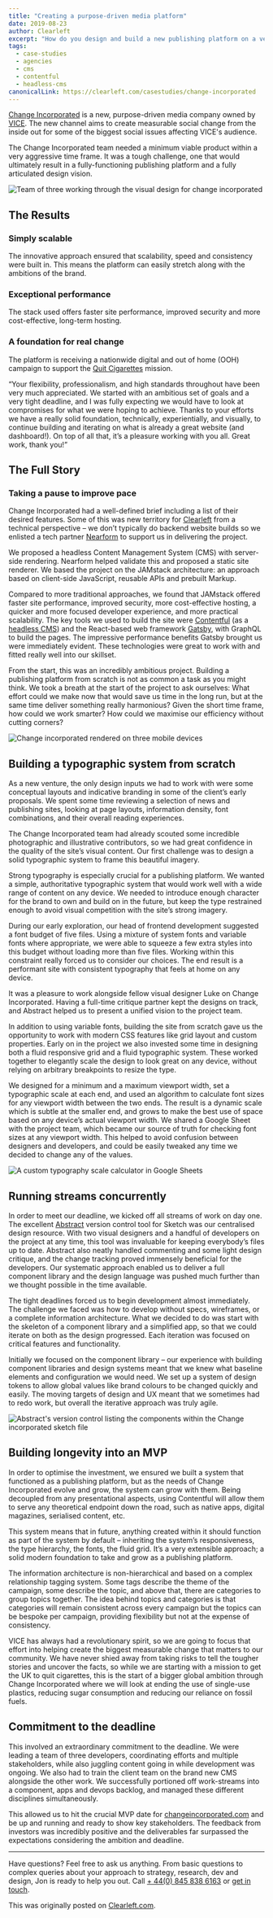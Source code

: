 ```yaml
---
title: "Creating a purpose-driven media platform"
date: 2019-08-23
author: Clearleft
excerpt: "How do you design and build a new publishing platform on a very tight deadline?"
tags:
  - case-studies
  - agencies
  - cms
  - contentful
  - headless-cms
canonicalLink: https://clearleft.com/casestudies/change-incorporated
---
```


[Change Incorporated](https://uk.changeincorporated.com/) is a new, purpose-driven media company owned by [VICE](https://www.vice.com). The new channel aims to create measurable social change from the inside out for some of the biggest social issues affecting VICE's audience.

The Change Incorporated team needed a minimum viable product within a very aggressive time frame. It was a tough challenge, one that would ultimately result in a fully-functioning publishing platform and a fully articulated design vision.

![Team of three working through the visual design for change incorporated](change-inc-visual.jpg)

## The Results

### Simply scalable

The innovative approach ensured that scalability, speed and consistency were built in. This means the platform can easily stretch along with the ambitions of the brand.

### Exceptional performance

The stack used offers faster site performance, improved security and more cost-effective, long-term hosting.

### A foundation for real change

The platform is receiving a nationwide digital and out of home (OOH) campaign to support the [Quit Cigarettes](https://uk.changeincorporated.com/quit-cigarettes) mission.

<Pullquote citation="Toby Lee, AZ, Product Owner Change Incorporated">
  “Your flexibility, professionalism, and high standards throughout have been
  very much appreciated. We started with an ambitious set of goals and a very
  tight deadline, and I was fully expecting we would have to look at compromises
  for what we were hoping to achieve. Thanks to your efforts we have a really
  solid foundation, technically, experientially, and visually, to continue
  building and iterating on what is already a great website (and dashboard!). On
  top of all that, it’s a pleasure working with you all. Great work, thank you!”
</Pullquote>

## The Full Story

### Taking a pause to improve pace

Change Incorporated had a well-defined brief including a list of their desired features. Some of this was new territory for [Clearleft](https://clearleft.com) from a technical perspective – we don’t typically do backend website builds so we enlisted a tech partner [Nearform](https://www.nearform.com/) to support us in delivering the project.

We proposed a headless Content Management System (CMS) with server-side rendering. Nearform helped validate this and proposed a static site renderer. We based the project on the JAMstack architecture: an approach based on client-side JavaScript, reusable APIs and prebuilt Markup.

Compared to more traditional approaches, we found that JAMstack offered faster site performance, improved security, more cost-effective hosting, a quicker and more focused developer experience, and more practical scalability. The key tools we used to build the site were [Contentful](https://www.contentful.com/) (as a [headless CMS](/docs/headless-cms/)) and the React-based web framework [Gatsby](/), with GraphQL to build the pages. The impressive performance benefits Gatsby brought us were immediately evident. These technologies were great to work with and fitted really well into our skillset.

From the start, this was an incredibly ambitious project. Building a publishing platform from scratch is not as common a task as you might think. We took a breath at the start of the project to ask ourselves: What effort could we make now that would save us time in the long run, but at the same time deliver something really harmonious? Given the short time frame, how could we work smarter? How could we maximise our efficiency without cutting corners?

![Change incorporated rendered on three mobile devices](change-inc-ui.jpg)

## Building a typographic system from scratch

As a new venture, the only design inputs we had to work with were some conceptual layouts and indicative branding in some of the client’s early proposals. We spent some time reviewing a selection of news and publishing sites, looking at page layouts, information density, font combinations, and their overall reading experiences.

The Change Incorporated team had already scouted some incredible photographic and illustrative contributors, so we had great confidence in the quality of the site’s visual content. Our first challenge was to design a solid typographic system to frame this beautiful imagery.

Strong typography is especially crucial for a publishing platform. We wanted a simple, authoritative typographic system that would work well with a wide range of content on any device. We needed to introduce enough character for the brand to own and build on in the future, but keep the type restrained enough to avoid visual competition with the site’s strong imagery.

During our early exploration, our head of frontend development suggested a font budget of five files. Using a mixture of system fonts and variable fonts where appropriate, we were able to squeeze a few extra styles into this budget without loading more than five files. Working within this constraint really forced us to consider our choices. The end result is a performant site with consistent typography that feels at home on any device.

<Pullquote citation="James Gilyead, AZ, Visual Designer Clearleft">
  It was a pleasure to work alongside fellow visual designer Luke on Change
  Incorporated. Having a full-time critique partner kept the designs on track,
  and Abstract helped us to present a unified vision to the project team.
</Pullquote>

In addition to using variable fonts, building the site from scratch gave us the opportunity to work with modern CSS features like grid layout and custom properties. Early on in the project we also invested some time in designing both a fluid responsive grid and a fluid typographic system. These worked together to elegantly scale the design to look great on any device, without relying on arbitrary breakpoints to resize the type.

We designed for a minimum and a maximum viewport width, set a typographic scale at each end, and used an algorithm to calculate font sizes for any viewport width between the two ends. The result is a dynamic scale which is subtle at the smaller end, and grows to make the best use of space based on any device’s actual viewport width. We shared a Google Sheet with the project team, which became our source of truth for checking font sizes at any viewport width. This helped to avoid confusion between designers and developers, and could be easily tweaked any time we decided to change any of the values.

![A custom typography scale calculator in Google Sheets](change-inc-type-scale.png)

## Running streams concurrently

In order to meet our deadline, we kicked off all streams of work on day one. The excellent [Abstract](https://www.abstract.com/) version control tool for Sketch was our centralised design resource. With two visual designers and a handful of developers on the project at any time, this tool was invaluable for keeping everybody’s files up to date. Abstract also neatly handled commenting and some light design critique, and the change tracking proved immensely beneficial for the developers. Our systematic approach enabled us to deliver a full component library and the design language was pushed much further than we thought possible in the time available.

The tight deadlines forced us to begin development almost immediately. The challenge we faced was how to develop without specs, wireframes, or a complete information architecture. What we decided to do was start with the skeleton of a component library and a simplified app, so that we could iterate on both as the design progressed. Each iteration was focused on critical features and functionality.

Initially we focused on the component library – our experience with building component libraries and design systems meant that we knew what baseline elements and configuration we would need. We set up a system of design tokens to allow global values like brand colours to be changed quickly and easily. The moving targets of design and UX meant that we sometimes had to redo work, but overall the iterative approach was truly agile.

![Abstract's version control listing the components within the Change incorporated sketch file](change-inc.jpg)

## Building longevity into an MVP

In order to optimise the investment, we ensured we built a system that functioned as a publishing platform, but as the needs of Change Incorporated evolve and grow, the system can grow with them. Being decoupled from any presentational aspects, using Contentful will allow them to serve any theoretical endpoint down the road, such as native apps, digital magazines, serialised content, etc.

This system means that in future, anything created within it should function as part of the system by default – inheriting the system’s responsiveness, the type hierarchy, the fonts, the fluid grid. It’s a very extensible approach; a solid modern foundation to take and grow as a publishing platform.

The information architecture is non-hierarchical and based on a complex relationship tagging system. Some tags describe the theme of the campaign, some describe the topic, and above that, there are categories to group topics together. The idea behind topics and categories is that categories will remain consistent across every campaign but the topics can be bespoke per campaign, providing flexibility but not at the expense of consistency.

<Pullquote citation="Dominique Delport, International President VICE MEDIA Global">
  VICE has always had a revolutionary spirit, so we are going to focus that
  effort into helping create the biggest measurable change that matters to our
  community. We have never shied away from taking risks to tell the tougher
  stories and uncover the facts, so while we are starting with a mission to get
  the UK to quit cigarettes, this is the start of a bigger global ambition
  through Change Incorporated where we will look at ending the use of single-use
  plastics, reducing sugar consumption and reducing our reliance on fossil
  fuels.
</Pullquote>

## Commitment to the deadline

This involved an extraordinary commitment to the deadline. We were leading a team of three developers, coordinating efforts and multiple stakeholders, while also juggling content going in while development was ongoing. We also had to train the client team on the brand new CMS alongside the other work. We successfully portioned off work-streams into a component, apps and devops backlog, and managed these different disciplines simultaneously.

This allowed us to hit the crucial MVP date for [changeincorporated.com](https://uk.changeincorporated.com/) and be up and running and ready to show key stakeholders. The feedback from investors was incredibly positive and the deliverables far surpassed the expectations considering the ambition and deadline.

---

Have questions? Feel free to ask us anything. From basic questions to complex queries about your approach to strategy, research, dev and design, Jon is ready to help you out. Call [+ 44(0) 845 838 6163](tel:+448458386163) or [get in touch](mailto:jon@clearleft.com).

This was originally posted on [Clearleft.com](https://clearleft.com/casestudies/change-incorporated).
